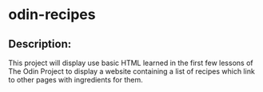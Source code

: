 # odin-recipes

## Description:
This project will display use basic HTML learned in the first few lessons of The Odin Project to display a website containing a list of recipes which link to other pages with ingredients for them.